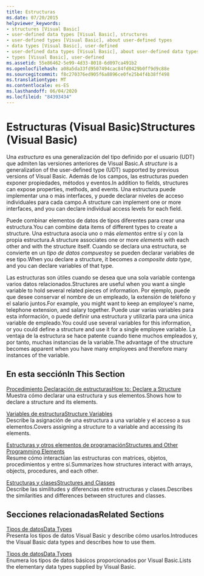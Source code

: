 ```yaml
---
title: Estructuras
ms.date: 07/20/2015
helpviewer_keywords:
- structures [Visual Basic]
- user-defined data types [Visual Basic], structures
- user-defined types [Visual Basic], about user-defined types
- data types [Visual Basic], user-defined
- user-defined data types [Visual Basic], about user-defined data types
- types [Visual Basic], user-defined
ms.assetid: 55e86462-5e99-4d33-8018-6d097ca491b2
ms.openlocfilehash: a08a5da33fd9507494cac84fd0429b0ff9d9c88e
ms.sourcegitcommit: f8c270376ed905f6a8896ce0fe25b4f4b38ff498
ms.translationtype: MT
ms.contentlocale: es-ES
ms.lasthandoff: 06/04/2020
ms.locfileid: "84393434"
---
```

# <a name="structures-visual-basic"></a><span data-ttu-id="1f580-102">Estructuras (Visual Basic)</span><span class="sxs-lookup"><span data-stu-id="1f580-102">Structures (Visual Basic)</span></span>
<span data-ttu-id="1f580-103">Una *estructura* es una generalización del tipo definido por el usuario (UDT) que admiten las versiones anteriores de Visual Basic.</span><span class="sxs-lookup"><span data-stu-id="1f580-103">A *structure* is a generalization of the user-defined type (UDT) supported by previous versions of Visual Basic.</span></span> <span data-ttu-id="1f580-104">Además de los campos, las estructuras pueden exponer propiedades, métodos y eventos.</span><span class="sxs-lookup"><span data-stu-id="1f580-104">In addition to fields, structures can expose properties, methods, and events.</span></span> <span data-ttu-id="1f580-105">Una estructura puede implementar una o más interfaces, y puede declarar niveles de acceso individuales para cada campo.</span><span class="sxs-lookup"><span data-stu-id="1f580-105">A structure can implement one or more interfaces, and you can declare individual access levels for each field.</span></span>  
  
 <span data-ttu-id="1f580-106">Puede combinar elementos de datos de tipos diferentes para crear una estructura.</span><span class="sxs-lookup"><span data-stu-id="1f580-106">You can combine data items of different types to create a structure.</span></span> <span data-ttu-id="1f580-107">Una estructura asocia uno o más *elementos* entre sí y con la propia estructura.</span><span class="sxs-lookup"><span data-stu-id="1f580-107">A structure associates one or more *elements* with each other and with the structure itself.</span></span> <span data-ttu-id="1f580-108">Cuando se declara una estructura, se convierte en un *tipo de datos compuesto*y se pueden declarar variables de ese tipo.</span><span class="sxs-lookup"><span data-stu-id="1f580-108">When you declare a structure, it becomes a *composite data type*, and you can declare variables of that type.</span></span>  
  
 <span data-ttu-id="1f580-109">Las estructuras son útiles cuando se desea que una sola variable contenga varios datos relacionados.</span><span class="sxs-lookup"><span data-stu-id="1f580-109">Structures are useful when you want a single variable to hold several related pieces of information.</span></span> <span data-ttu-id="1f580-110">Por ejemplo, puede que desee conservar el nombre de un empleado, la extensión de teléfono y el salario juntos.</span><span class="sxs-lookup"><span data-stu-id="1f580-110">For example, you might want to keep an employee's name, telephone extension, and salary together.</span></span> <span data-ttu-id="1f580-111">Puede usar varias variables para esta información, o puede definir una estructura y utilizarla para una única variable de empleado.</span><span class="sxs-lookup"><span data-stu-id="1f580-111">You could use several variables for this information, or you could define a structure and use it for a single employee variable.</span></span> <span data-ttu-id="1f580-112">La ventaja de la estructura se hace patente cuando tiene muchos empleados y, por tanto, muchas instancias de la variable.</span><span class="sxs-lookup"><span data-stu-id="1f580-112">The advantage of the structure becomes apparent when you have many employees and therefore many instances of the variable.</span></span>  
  
## <a name="in-this-section"></a><span data-ttu-id="1f580-113">En esta sección</span><span class="sxs-lookup"><span data-stu-id="1f580-113">In This Section</span></span>  
 [<span data-ttu-id="1f580-114">Procedimiento Declaración de estructuras</span><span class="sxs-lookup"><span data-stu-id="1f580-114">How to: Declare a Structure</span></span>](how-to-declare-a-structure.md)  
 <span data-ttu-id="1f580-115">Muestra cómo declarar una estructura y sus elementos.</span><span class="sxs-lookup"><span data-stu-id="1f580-115">Shows how to declare a structure and its elements.</span></span>  
  
 [<span data-ttu-id="1f580-116">Variables de estructura</span><span class="sxs-lookup"><span data-stu-id="1f580-116">Structure Variables</span></span>](structure-variables.md)  
 <span data-ttu-id="1f580-117">Describe la asignación de una estructura a una variable y el acceso a sus elementos.</span><span class="sxs-lookup"><span data-stu-id="1f580-117">Covers assigning a structure to a variable and accessing its elements.</span></span>  
  
 [<span data-ttu-id="1f580-118">Estructuras y otros elementos de programación</span><span class="sxs-lookup"><span data-stu-id="1f580-118">Structures and Other Programming Elements</span></span>](structures-and-other-programming-elements.md)  
 <span data-ttu-id="1f580-119">Resume cómo interactúan las estructuras con matrices, objetos, procedimientos y entre sí.</span><span class="sxs-lookup"><span data-stu-id="1f580-119">Summarizes how structures interact with arrays, objects, procedures, and each other.</span></span>  
  
 [<span data-ttu-id="1f580-120">Estructuras y clases</span><span class="sxs-lookup"><span data-stu-id="1f580-120">Structures and Classes</span></span>](structures-and-classes.md)  
 <span data-ttu-id="1f580-121">Describe las similitudes y diferencias entre estructuras y clases.</span><span class="sxs-lookup"><span data-stu-id="1f580-121">Describes the similarities and differences between structures and classes.</span></span>  
  
## <a name="related-sections"></a><span data-ttu-id="1f580-122">Secciones relacionadas</span><span class="sxs-lookup"><span data-stu-id="1f580-122">Related Sections</span></span>  
 [<span data-ttu-id="1f580-123">Tipos de datos</span><span class="sxs-lookup"><span data-stu-id="1f580-123">Data Types</span></span>](index.md)  
 <span data-ttu-id="1f580-124">Presenta los tipos de datos Visual Basic y describe cómo usarlos.</span><span class="sxs-lookup"><span data-stu-id="1f580-124">Introduces the Visual Basic data types and describes how to use them.</span></span>  
  
 [<span data-ttu-id="1f580-125">Tipos de datos</span><span class="sxs-lookup"><span data-stu-id="1f580-125">Data Types</span></span>](../../../language-reference/data-types/index.md)  
 <span data-ttu-id="1f580-126">Enumera los tipos de datos básicos proporcionados por Visual Basic.</span><span class="sxs-lookup"><span data-stu-id="1f580-126">Lists the elementary data types supplied by Visual Basic.</span></span>
